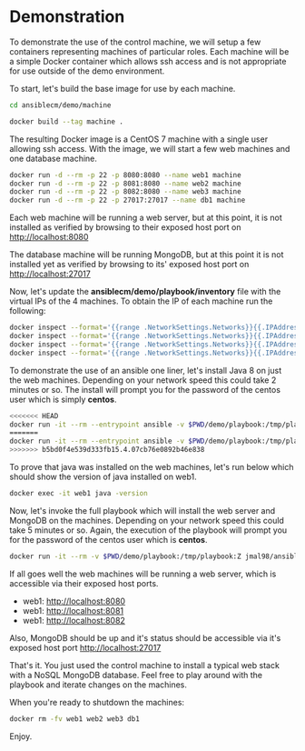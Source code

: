 # Demonstration

To demonstrate the use of the control machine, we will setup a few containers representing machines of particular roles.  Each machine
will be a simple Docker container which allows ssh access and is not appropriate for use outside of the demo environment.

To start, let's build the base image for use by each machine.

```bash
cd ansiblecm/demo/machine

docker build --tag machine .
```

The resulting Docker image is a CentOS 7 machine with a single user allowing ssh access.  With the image, we will start a few web machines
and one database machine.

```bash
docker run -d --rm -p 22 -p 8080:8080 --name web1 machine
docker run -d --rm -p 22 -p 8081:8080 --name web2 machine
docker run -d --rm -p 22 -p 8082:8080 --name web3 machine
docker run -d --rm -p 22 -p 27017:27017 --name db1 machine

```

Each web machine will be running a web server, but at this point, it is not installed as verified by browsing to their exposed host port on [http://localhost:8080](http://localhost:8080)

The database machine will be running MongoDB, but at this point it is not installed yet as verified by browsing to its'
exposed host port on [http://localhost:27017](http://localhost:27017)


Now, let's update the **ansiblecm/demo/playbook/inventory** file with the virtual IPs of the 4 machines.  To obtain the IP of each machine
run the following:

```bash
docker inspect --format='{{range .NetworkSettings.Networks}}{{.IPAddress}}{{end}}' web1
docker inspect --format='{{range .NetworkSettings.Networks}}{{.IPAddress}}{{end}}' web2
docker inspect --format='{{range .NetworkSettings.Networks}}{{.IPAddress}}{{end}}' web3
docker inspect --format='{{range .NetworkSettings.Networks}}{{.IPAddress}}{{end}}' db1

```


To demonstrate the use of an ansible one liner, let's install Java 8 on just the web machines.  Depending on your network speed
this could take 2 minutes or so.  The install will prompt you for the password of the centos user which is simply **centos**.

```bash
<<<<<<< HEAD
docker run -it --rm --entrypoint ansible -v $PWD/demo/playbook:/tmp/playbook:Z jmal98/ansiblecm:2.9.3 web -m yum -a 'name=java-1.8.0-openjdk-headless state=present'  -i inventory/hosts -u centos -k -b
=======
docker run -it --rm --entrypoint ansible -v $PWD/demo/playbook:/tmp/playbook:Z jmal98/ansiblecm:5.4.0 web -m yum -a 'name=java-1.8.0-openjdk-headless state=present'  -i inventory/hosts -u centos -k -b
>>>>>>> b5bd0f4e539d333fb15.4.07cb76e0892b46e838
```

To prove that java was installed on the web machines, let's run below which should show the version of java installed on web1.

```bash
docker exec -it web1 java -version
```

Now, let's invoke the full playbook which will install the web server and MongoDB on the machines.  Depending on your network speed
this could take 5 minutes or so.  Again, the execution of the playbook will prompt you for the password of the centos user which is **centos**.

```bash
docker run -it --rm -v $PWD/demo/playbook:/tmp/playbook:Z jmal98/ansiblecm:5.4.0 site.yml -i inventory/hosts -k
```

If all goes well the web machines will be running a web server, which is accessible via their exposed host ports.

* web1: [http://localhost:8080](http://localhost:8080)
* web1: [http://localhost:8081](http://localhost:8081)
* web1: [http://localhost:8082](http://localhost:8082)

Also, MongoDB should be up and it's status should be accessible via it's exposed host port [http://localhost:27017](http://localhost:27017)


That's it.  You just used the control machine to install a typical web stack with a NoSQL MongoDB database.  Feel free to play around
with the playbook and iterate changes on the machines.


When you're ready to shutdown the machines:

```bash
docker rm -fv web1 web2 web3 db1
```


Enjoy.
